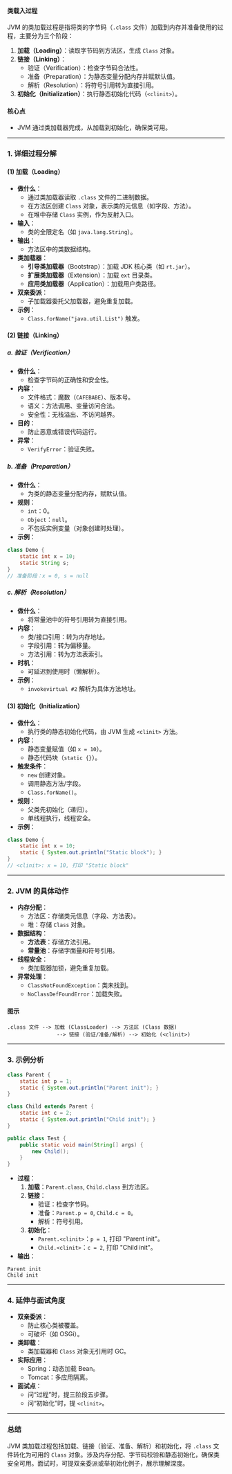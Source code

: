 
#### 类载入过程
JVM 的类加载过程是指将类的字节码（`.class` 文件）加载到内存并准备使用的过程，主要分为三个阶段：
1. **加载（Loading）**：读取字节码到方法区，生成 `Class` 对象。
2. **链接（Linking）**：
   - 验证（Verification）：检查字节码合法性。
   - 准备（Preparation）：为静态变量分配内存并赋默认值。
   - 解析（Resolution）：将符号引用转为直接引用。
3. **初始化（Initialization）**：执行静态初始化代码（`<clinit>`）。

#### 核心点
- JVM 通过类加载器完成，从加载到初始化，确保类可用。

---

### 1. 详细过程分解
#### (1) 加载（Loading）
- **做什么**：
  - 通过类加载器读取 `.class` 文件的二进制数据。
  - 在方法区创建 `Class` 对象，表示类的元信息（如字段、方法）。
  - 在堆中存储 `Class` 实例，作为反射入口。
- **输入**：
  - 类的全限定名（如 `java.lang.String`）。
- **输出**：
  - 方法区中的类数据结构。
- **类加载器**：
  - **引导类加载器**（Bootstrap）：加载 JDK 核心类（如 `rt.jar`）。
  - **扩展类加载器**（Extension）：加载 `ext` 目录类。
  - **应用类加载器**（Application）：加载用户类路径。
- **双亲委派**：
  - 子加载器委托父加载器，避免重复加载。
- **示例**：
  - `Class.forName("java.util.List")` 触发。

#### (2) 链接（Linking）
##### a. 验证（Verification）
- **做什么**：
  - 检查字节码的正确性和安全性。
- **内容**：
  - 文件格式：魔数（`CAFEBABE`）、版本号。
  - 语义：方法调用、变量访问合法。
  - 安全性：无栈溢出、不访问越界。
- **目的**：
  - 防止恶意或错误代码运行。
- **异常**：
  - `VerifyError`：验证失败。

##### b. 准备（Preparation）
- **做什么**：
  - 为类的静态变量分配内存，赋默认值。
- **规则**：
  - `int`：0。
  - `Object`：`null`。
  - 不包括实例变量（对象创建时处理）。
- **示例**：
```java
class Demo {
    static int x = 10;
    static String s;
}
// 准备阶段：x = 0, s = null
```

##### c. 解析（Resolution）
- **做什么**：
  - 将常量池中的符号引用转为直接引用。
- **内容**：
  - 类/接口引用：转为内存地址。
  - 字段引用：转为偏移量。
  - 方法引用：转为方法表索引。
- **时机**：
  - 可延迟到使用时（懒解析）。
- **示例**：
  - `invokevirtual #2` 解析为具体方法地址。

#### (3) 初始化（Initialization）
- **做什么**：
  - 执行类的静态初始化代码，由 JVM 生成 `<clinit>` 方法。
- **内容**：
  - 静态变量赋值（如 `x = 10`）。
  - 静态代码块（`static {}`）。
- **触发条件**：
  - `new` 创建对象。
  - 调用静态方法/字段。
  - `Class.forName()`。
- **规则**：
  - 父类先初始化（递归）。
  - 单线程执行，线程安全。
- **示例**：
```java
class Demo {
    static int x = 10;
    static { System.out.println("Static block"); }
}
// <clinit>: x = 10, 打印 "Static block"
```

---

### 2. JVM 的具体动作
- **内存分配**：
  - 方法区：存储类元信息（字段、方法表）。
  - 堆：存储 `Class` 对象。
- **数据结构**：
  - **方法表**：存储方法引用。
  - **常量池**：存储字面量和符号引用。
- **线程安全**：
  - 类加载器加锁，避免重复加载。
- **异常处理**：
  - `ClassNotFoundException`：类未找到。
  - `NoClassDefFoundError`：加载失败。

#### 图示
```
.class 文件 --> 加载 (ClassLoader) --> 方法区 (Class 数据)
                --> 链接 (验证/准备/解析) --> 初始化 (<clinit>)
```

---

### 3. 示例分析
```java
class Parent {
    static int p = 1;
    static { System.out.println("Parent init"); }
}

class Child extends Parent {
    static int c = 2;
    static { System.out.println("Child init"); }
}

public class Test {
    public static void main(String[] args) {
        new Child();
    }
}
```
- **过程**：
  1. **加载**：`Parent.class`, `Child.class` 到方法区。
  2. **链接**：
     - 验证：检查字节码。
     - 准备：`Parent.p = 0`, `Child.c = 0`。
     - 解析：符号引用。
  3. **初始化**：
     - `Parent.<clinit>`：`p = 1`, 打印 "Parent init"。
     - `Child.<clinit>`：`c = 2`, 打印 "Child init"。
- **输出**：
```
Parent init
Child init
```

---

### 4. 延伸与面试角度
- **双亲委派**：
  - 防止核心类被覆盖。
  - 可破坏（如 OSGi）。
- **类卸载**：
  - 类加载器和 `Class` 对象无引用时 GC。
- **实际应用**：
  - Spring：动态加载 Bean。
  - Tomcat：多应用隔离。
- **面试点**：
  - 问“过程”时，提三阶段五步骤。
  - 问“初始化”时，提 `<clinit>`。

---

### 总结
JVM 类加载过程包括加载、链接（验证、准备、解析）和初始化，将 `.class` 文件转化为可用的 `Class` 对象。涉及内存分配、字节码校验和静态初始化，确保类安全可用。面试时，可提双亲委派或举初始化例子，展示理解深度。